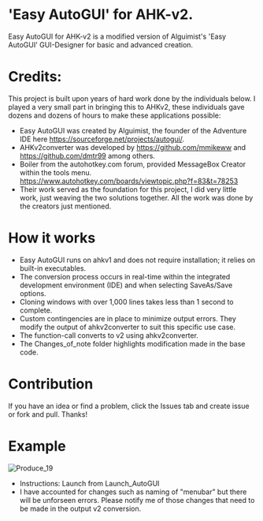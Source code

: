 #  'Easy AutoGUI' for AHK-v2. 
Easy AutoGUI for AHK-v2 is a modified version of Alguimist's 'Easy AutoGUI' GUI-Designer for basic and advanced creation.  


# Credits:
This project is built upon years of hard work done by the individuals below. I played a very small part in bringing this to AHKv2, these individuals gave dozens and dozens of hours to make these applications possible: 
- Easy AutoGUI was created by Alguimist, the founder of the Adventure IDE here https://sourceforge.net/projects/autogui/. 
- AHKv2converter was developed by https://github.com/mmikeww and https://github.com/dmtr99 among others.
- Boiler from the autohotkey.com forum, provided MessageBox Creator within the tools menu. https://www.autohotkey.com/boards/viewtopic.php?f=83&t=78253
- Their work served as the foundation for this project, I did very little work, just weaving the two solutions together. All the work was done by the creators just mentioned.
  
# How it works 
- Easy AutoGUI runs on ahkv1 and does not require installation; it relies on built-in executables.
- The conversion process occurs in real-time within the integrated development environment (IDE) and when selecting SaveAs/Save options.
- Cloning windows with over 1,000 lines takes less than 1 second to complete.
- Custom contingencies are in place to minimize output errors. They modify the output of ahkv2converter to suit this specific use case.
- The function-call converts to v2 using ahkv2converter.
- The Changes_of_note folder highlights modification made in the base code.


# Contribution
If you have an idea or find a problem, click the Issues tab and create issue or fork and pull. Thanks!
# Example


![Produce_19](https://github.com/samfisherirl/Easy-Auto-GUI-for-AHK-v2/assets/98753696/4c87427a-4079-4043-852e-bbc03a55c953)



- Instructions: Launch from Launch_AutoGUI
- I have accounted for changes such as naming of "menubar" but there will be unforseen errors. Please notify me of those changes that need to be made in the output v2 conversion. 
 
